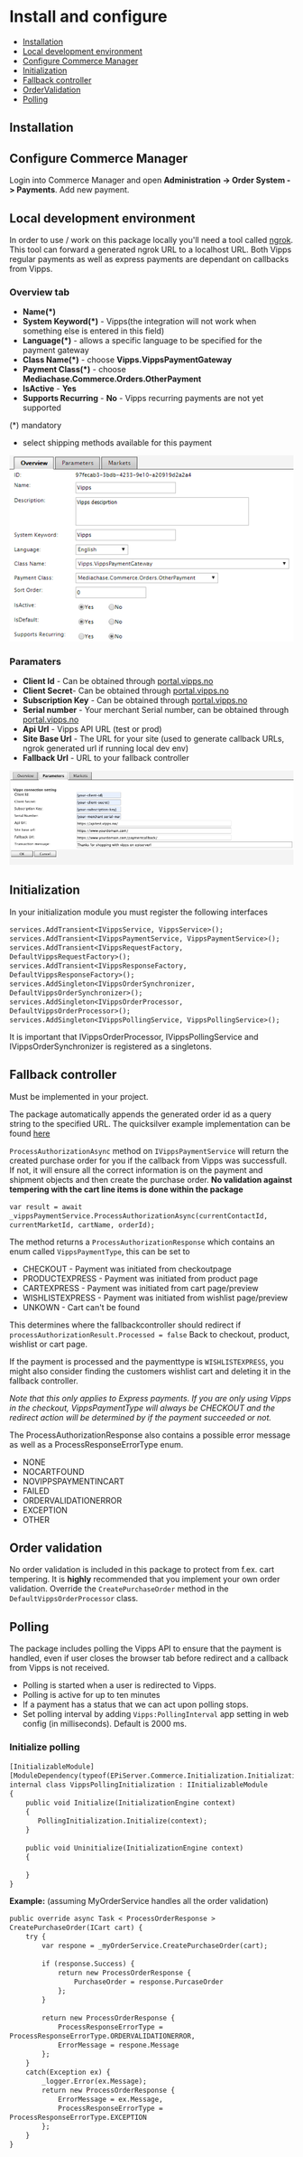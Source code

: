 # Install and configure

- [Installation](#installation)
- [Local development environment](#local-development-environment)
- [Configure Commerce Manager](#configure-commerce-manager)
- [Initialization](#initialization)
- [Fallback controller](#fallback-controller)
- [OrderValidation](#order-validation)
- [Polling](#polling)

## Installation

## Configure Commerce Manager

Login into Commerce Manager and open **Administration -> Order System -> Payments**. Add new payment.

## Local development environment

In order to use / work on this package locally you'll need a tool called [ngrok](https://www.ngrok.com). This tool can forward a generated ngrok URL to a localhost URL. Both Vipps regular payments as well as express payments are dependant on callbacks from Vipps.

### Overview tab

- **Name(\*)**
- **System Keyword(\*)** - Vipps(the integration will not work when something else is entered in this field)
- **Language(\*)** - allows a specific language to be specified for the payment gateway
- **Class Name(\*)** - choose **Vipps.VippsPaymentGateway**
- **Payment Class(\*)** - choose **Mediachase.Commerce.Orders.OtherPayment**
- **IsActive** - **Yes**
- **Supports Recurring** - **No** - Vipps recurring payments are not yet supported

(\*) mandatory

- select shipping methods available for this payment

![Payment method settings](screenshots/payment-overview.png "Payment method settings")

### Paramaters

 - **Client Id** - Can be obtained through [portal.vipps.no](https://portal.vipps.no)
 - **Client Secret**- Can be obtained through [portal.vipps.no](https://portal.vipps.no)
 - **Subscription Key** - Can be obtained through [portal.vipps.no](https://portal.vipps.no)
 - **Serial number** - Your merchant Serial number, can be obtained through [portal.vipps.no](https://portal.vipps.no)
 - **Api Url** - Vipps API URL (test or prod)
 - **Site Base Url** - The URL for your site (used to generate callback URLs, ngrok generated url if running local dev env)
 - **Fallback Url** - URL to your fallback controller

![Payment method paramaters](screenshots/payment-parameters.png "Payment method settings")

## Initialization

In your initialization module you must register the following interfaces
```
services.AddTransient<IVippsService, VippsService>();
services.AddTransient<IVippsPaymentService, VippsPaymentService>();
services.AddTransient<IVippsRequestFactory, DefaultVippsRequestFactory>();
services.AddTransient<IVippsResponseFactory, DefaultVippsResponseFactory>();
services.AddSingleton<IVippsOrderSynchronizer, DefaultVippsOrderSynchronizer>();
services.AddSingleton<IVippsOrderProcessor, DefaultVippsOrderProcessor>();
services.AddSingleton<IVippsPollingService, VippsPollingService>();
```

It is important that IVippsOrderProcessor, IVippsPollingService and IVippsOrderSynchronizer is registered as a singletons.

## Fallback controller

Must be implemented in your project.

The package automatically appends the generated order id as a query string to the specified URL. The quicksilver example implementation can be found [here](../demo/Sources/EPiServer.Reference.Commerce.Site/Features/Checkout/Controllers/PaymentFallbackController.cs)

`ProcessAuthorizationAsync` method on `IVippsPaymentService` will return the created purchase order for you if the callback from Vipps was successfull. If not, it will ensure all the correct information is on the payment and shipment objects and then create the purchase order.
**No validation against tempering with the cart line items is done within the package**

```
var result = await _vippsPaymentService.ProcessAuthorizationAsync(currentContactId, currentMarketId, cartName, orderId);
```

The method returns a `ProcessAuthorizationResponse` which contains an enum called `VippsPaymentType`, this can be set to
 - CHECKOUT - Payment was initiated from checkoutpage
 - PRODUCTEXPRESS - Payment was initiated from product page
 - CARTEXPRESS - Payment was initiated from cart page/preview
 - WISHLISTEXPRESS - Payment was initiated from wishlist page/preview
 - UNKOWN - Cart can't be found

This determines where the fallbackcontroller should redirect if `processAuthorizationResult.Processed = false`
Back to checkout, product, wishlist or cart page.

If the payment is processed and the paymenttype is `WISHLISTEXPRESS`, you might also consider finding the customers wishlist cart and deleting it in the fallback controller.

*Note that this only applies to Express payments. If you are only using Vipps in the checkout, VippsPaymentType will always be CHECKOUT and the redirect action will be determined by if the payment succeeded or not.*

The ProcessAuthorizationResponse also contains a possible error message as well as a ProcessResponseErrorType enum.
 - NONE
 - NOCARTFOUND
 - NOVIPPSPAYMENTINCART
 - FAILED
 - ORDERVALIDATIONERROR
 - EXCEPTION
 - OTHER

## Order validation

No order validation is included in this package to protect from f.ex. cart
tempering. It is **highly** recommended that you implement your own order validation.
Override the `CreatePurchaseOrder` method in the `DefaultVippsOrderProcessor` class.

## Polling

The package includes polling the Vipps API to ensure that the payment is handled, even if user closes the browser tab before redirect and a callback from Vipps is not received.
 - Polling is started when a user is redirected to Vipps.
 - Polling is active for up to ten minutes
 - If a payment has a status that we can act upon polling stops.
 - Set polling interval by adding `Vipps:PollingInterval`  app setting in web config (in milliseconds). Default is 2000 ms.

### Initialize polling
```
[InitializableModule]
[ModuleDependency(typeof(EPiServer.Commerce.Initialization.InitializationModule))]
internal class VippsPollingInitialization : IInitializableModule
{
	public void Initialize(InitializationEngine context)
    {
       PollingInitialization.Initialize(context);
    }

    public void Uninitialize(InitializationEngine context)
    {
		
    }
}
```

**Example:** (assuming MyOrderService handles all the order validation)

```
public override async Task < ProcessOrderResponse > CreatePurchaseOrder(ICart cart) {
	try {
		var respone = _myOrderService.CreatePurchaseOrder(cart);

		if (response.Success) {
			return new ProcessOrderResponse {
				PurchaseOrder = response.PurcaseOrder
			};
		}

		return new ProcessOrderResponse {
			ProcessResponseErrorType = ProcessResponseErrorType.ORDERVALIDATIONERROR,
			ErrorMessage = respone.Message
		};
	}
	catch(Exception ex) {
		_logger.Error(ex.Message);
		return new ProcessOrderResponse {
			ErrorMessage = ex.Message,
			ProcessResponseErrorType = ProcessResponseErrorType.EXCEPTION
		};
	}
}
```